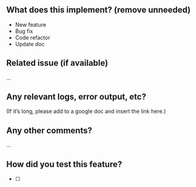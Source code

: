 ## What does this implement? (remove unneeded)

- New feature
- Bug fix
- Code refactor
- Update doc

## Related issue (if available)

…

## Any relevant logs, error output, etc?

(If it’s long, please add to a google doc and insert the link here.)

## Any other comments?

…

## How did you test this feature?

- [ ]
